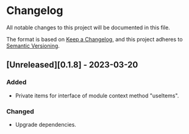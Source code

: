 # Changelog

All notable changes to this project will be documented in this file.

The format is based on [Keep a Changelog](https://keepachangelog.com/en/1.0.0/),
and this project adheres to [Semantic Versioning](https://semver.org/spec/v2.0.0.html).

## [Unreleased][0.1.8] - 2023-03-20

### Added

- Private items for interface of module context method "useItems".

### Changed

- Upgrade dependencies.
